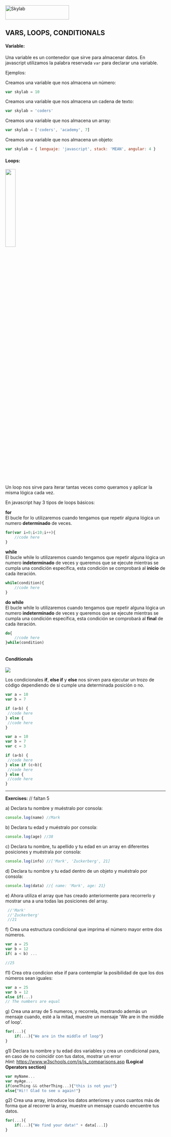 <img src="http://www.skylabcoders.com/images/403/default.png" alt="Skylab" style="width:200px;height:45px;">

## VARS, LOOPS, CONDITIONALS

#### Variable:

Una variable es un contenedor que sirve para almacenar datos.
En javascript utilizamos la palabra reservada ``` var ``` para declarar una variable. 

Ejemplos:

Creamos una variable que nos almacena un número:
```javascript
var skylab = 10
```

Creamos una variable que nos almacena un cadena de texto:
```javascript
var skylab = 'coders'
```

Creamos una variable que nos almacena un array:
```javascript
var skylab = ['coders', 'academy', 7]
```

Creamos una variable que nos almacena un objeto:
```javascript
var skylab = { lenguaje: 'javascript', stack: 'MEAN', angular: 4 }
```

#### Loops:

<img src="http://3.bp.blogspot.com/-f6yRbQQ_lCU/VXaV3w5WEbI/AAAAAAAAAJI/0-czJApvhEc/s1600/C-For-Loop-Statement.jpg" style="width:25%;height:25%;">


Un loop nos sirve para iterar tantas veces como queramos y aplicar la misma lógica cada vez.

En javascript hay 3 tipos de loops básicos:

**for**  
El bucle for lo utilizaremos cuando tengamos que repetir alguna lógica un numero **determinado** de veces.
```javascript
for(var i=0;i<10;i++){
    //code here
}
```

**while**   
El bucle while lo utilizaremos cuando tengamos que repetir alguna lógica un numero **indeterminado** de veces y queremos que se ejecute mientras se cumpla una condición específica, esta condición se comprobará al **inicio** de cada iteración.

```javascript
while(condition){
    //code here
}
```

**do while**  
El bucle while lo utilizaremos cuando tengamos que repetir alguna lógica un numero **indeterminado** de veces y queremos que se ejecute mientras se cumpla una condición específica, esta condición se comprobará al **final** de cada iteración.
```javascript
do{
    //code here
}while(condition)
    
```


#### Conditionals
<img src="http://cess.nyu.edu/wp-content/uploads/2012/01/ifcond.jpg" >


Los condicionales **if**, **else if** y **else** nos sirven para ejecutar un trozo de código dependiendo de si cumple una determinada posición o no.

```javascript
var a = 10
var b = 7

if (a<b) {
 //code here
} else {
 //code here
}
```


```javascript
var a = 10
var b = 7
var c = 3

if (a<b) {
 //code here
} else if (c<b){
 //code here
} else {
 //code here
}
```

---

**Exercises:** // faltan 5

a) Declara tu nombre y muéstralo por consola: 

```javascript
console.log(name) //Mark
```

b) Declara tu edad y muéstralo por consola:

```javascript
console.log(age) //38
```

c) Declara tu nombre, tu apellido y tu edad en un array en diferentes posiciones y muéstrala por consola:

```javascript
console.log(info) //['Mark', 'Zuckerberg', 21]
```

d) Declara tu nombre y tu edad dentro de un objeto y muéstralo por consola:

```javascript
console.log(data) //{ name: 'Mark', age: 21}
```

e) Ahora utiliza el array que has creado anteriormente para recorrerlo y mostrar una a una todas las posiciones del array.

```javascript
 //'Mark'
 //'Zuckerberg'
 //21
```

f) Crea una estructura condicional que imprima el número mayor entre dos números.

```javascript
var a = 25
var b = 12
if( a < b) ...

//25
```

f1) Crea otra condicion else if para contemplar la posibilidad de que los dos números sean iguales:
```javascript
var a = 25
var b = 12
else if(...)
// The numbers are equal
```

g) Crea una array de 5 numeros, y recorrela, mostrando además un mensaje cuando, esté a la mitad, muestre un mensaje 'We are in the middle of loop'.
```javascript
for(...){
    if(...){"We are in the middle of loop"}
}
```

g1) Declara tu nombre y tu edad dos variables y crea un condicional para, en caso de no coincidir con tus datos, mostrar un error<br>
_Hint_: https://www.w3schools.com/js/js_comparisons.asp **(Logical Operators section)**

```javascript
var myName...
var myAge...
if(oneThing && otherThing...){"this is not you!"}
else{"Hi!! Glad to see u again!"}
```

g2) Crea una array, introduce los datos anteriores y unos cuantos más de forma que al recorrer la array, muestre un mensaje cuando encuentre tus datos.

```javascript
for(...){
    if(...){"We find your data!" + data[...]}
}
```

